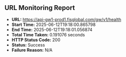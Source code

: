## URL Monitoring Report

- **URL:** https://api-gw1-prod1.fisglobal.com/gw/v1/health
- **Start Time:** 2025-06-12T19:18:00.865798
- **End Time:** 2025-06-12T19:18:01.056874
- **Total Time Taken:** 0.191076 seconds
- **HTTP Status Code:** 200
- **Status:** Success
- **Failure Reason:** N/A
